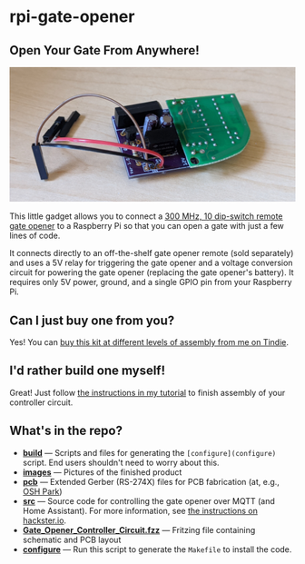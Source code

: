 # rpi-gate-opener

## Open Your Gate From Anywhere!
![Image of the controller circuit and gate opener](images/controller_circuit_and_gate_opener.jpg)

This little gadget allows you to connect a [300 MHz, 10 dip-switch remote gate opener](https://www.amazon.com/gp/product/B0015GDW3U/) to a Raspberry Pi so that you can open a gate with just a few lines of code.

It connects directly to an off-the-shelf gate opener remote (sold separately) and uses a 5V relay for triggering the gate opener and a voltage conversion circuit for powering the gate opener (replacing the gate opener's battery). It requires only 5V power, ground, and a single GPIO pin from your Raspberry Pi.

## Can I just buy one from you?
Yes! You can [buy this kit at different levels of assembly from me on Tindie](https://www.tindie.com/products/flyingsaucrdude/raspberry-pi-gate-opener-adapter/).

## I'd rather build one myself!
Great! Just follow [the instructions in my tutorial](https://www.hackster.io/jeremy-gillula/raspberry-pi-wireless-gate-opener-734460) to finish assembly of your controller circuit.

## What's in the repo?

- **[build](build)** — Scripts and files for generating the ```[configure](configure)``` script. End users shouldn't need to worry about this.
- **[images](images)** — Pictures of the finished product
- **[pcb](pcb)** — Extended Gerber (RS-274X) files for PCB fabrication (at, e.g., [OSH Park](https://oshpark.com/))
- **[src](src)** — Source code for controlling the gate opener over MQTT (and Home Assistant). For more information, see [the instructions on hackster.io](https://www.hackster.io/jeremy-gillula/connecting-a-remote-gate-opener-to-a-raspberry-pi-734460#toc-7--bonus--controlling-the-gate-via-mqtt-and-home-assistant-8).
- **[Gate_Opener_Controller_Circuit.fzz](Gate_Opener_Controller_Circuit.fzz)** — Fritzing file containing schematic and PCB layout
- **[configure](configure)** — Run this script to generate the ```Makefile``` to install the code.
